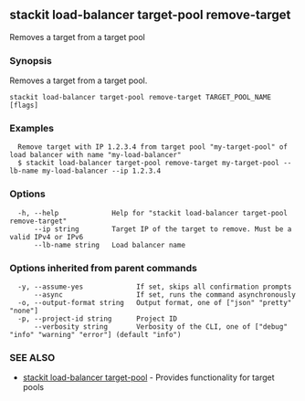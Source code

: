 ## stackit load-balancer target-pool remove-target

Removes a target from a target pool

### Synopsis

Removes a target from a target pool.

```
stackit load-balancer target-pool remove-target TARGET_POOL_NAME [flags]
```

### Examples

```
  Remove target with IP 1.2.3.4 from target pool "my-target-pool" of load balancer with name "my-load-balancer"
  $ stackit load-balancer target-pool remove-target my-target-pool --lb-name my-load-balancer --ip 1.2.3.4
```

### Options

```
  -h, --help             Help for "stackit load-balancer target-pool remove-target"
      --ip string        Target IP of the target to remove. Must be a valid IPv4 or IPv6
      --lb-name string   Load balancer name
```

### Options inherited from parent commands

```
  -y, --assume-yes             If set, skips all confirmation prompts
      --async                  If set, runs the command asynchronously
  -o, --output-format string   Output format, one of ["json" "pretty" "none"]
  -p, --project-id string      Project ID
      --verbosity string       Verbosity of the CLI, one of ["debug" "info" "warning" "error"] (default "info")
```

### SEE ALSO

* [stackit load-balancer target-pool](./stackit_load-balancer_target-pool.md)	 - Provides functionality for target pools

